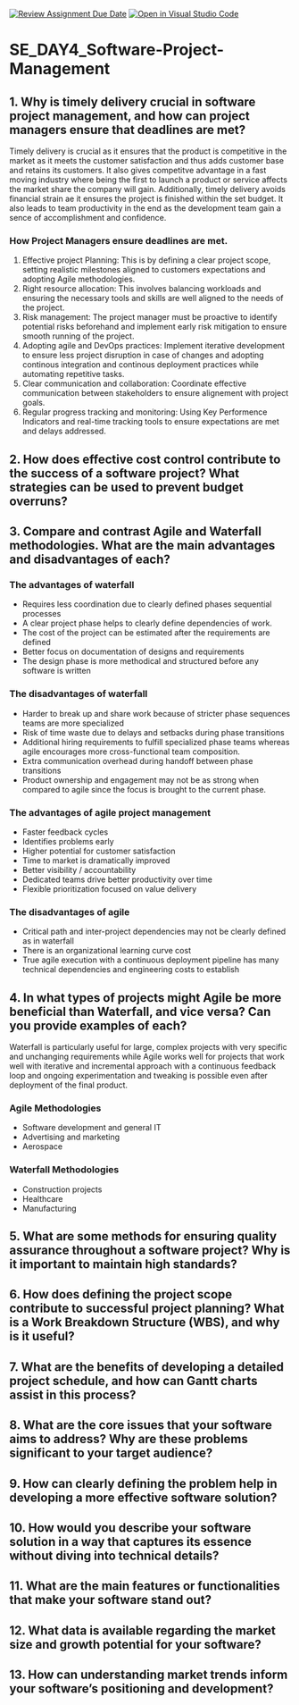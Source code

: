 [![Review Assignment Due Date](https://classroom.github.com/assets/deadline-readme-button-22041afd0340ce965d47ae6ef1cefeee28c7c493a6346c4f15d667ab976d596c.svg)](https://classroom.github.com/a/9pw6JKcu)
[![Open in Visual Studio Code](https://classroom.github.com/assets/open-in-vscode-2e0aaae1b6195c2367325f4f02e2d04e9abb55f0b24a779b69b11b9e10269abc.svg)](https://classroom.github.com/online_ide?assignment_repo_id=18924472&assignment_repo_type=AssignmentRepo)
# SE_DAY4_Software-Project-Management
## 1. Why is timely delivery crucial in software project management, and how can project managers ensure that deadlines are met?
Timely delivery is crucial as it ensures that the product is competitive in the market as it meets the customer satisfaction and thus adds customer base and retains its customers. It also gives competitve advantage in a fast moving industry where being the first to launch a product or service affects the market share the company will gain. Additionally, timely delivery avoids financial strain ae it ensures the project is finished within the set budget. It also leads to team productivity in the end as the development team gain a sence of accomplishment and confidence.
### How Project Managers ensure deadlines are met.
1. Effective project Planning: This is by defining a clear project scope, setting realistic milestones aligned to customers expectations and adopting Agile methodologies.
2. Right resource allocation: This involves balancing workloads and ensuring the necessary tools and skills are well aligned to the needs of the project. 
3. Risk management: The project manager must be proactive to identify potential risks beforehand and implement early risk mitigation to ensure smooth running of the project. 
5. Adopting agile and DevOps practices: Implement iterative development to ensure less project disruption in case of changes and adopting continous integration and continous deployment practices while automating repetitive tasks.
6. Clear communication and collaboration: Coordinate effective communication between stakeholders to ensure alignement with project goals.
7. Regular progress tracking and monitoring: Using Key Performence Indicators and real-time tracking tools to ensure expectations are met and delays addressed.
   
## 2. How does effective cost control contribute to the success of a software project? What strategies can be used to prevent budget overruns?
## 3. Compare and contrast Agile and Waterfall methodologies. What are the main advantages and disadvantages of each?
### The advantages of waterfall
* Requires less coordination due to clearly defined phases sequential processes
* A clear project phase helps to clearly define dependencies of work.
* The cost of the project can be estimated after the requirements are defined
* Better focus on documentation of designs and requirements
* The design phase is more methodical and structured before any software is written
### The disadvantages of waterfall
* Harder to break up and share work because of stricter phase sequences teams are more specialized
* Risk of time waste due to delays and setbacks during phase transitions
* Additional hiring requirements to fulfill specialized phase teams whereas agile encourages more cross-functional team composition.
* Extra communication overhead during handoff between phase transitions
* Product ownership and engagement may not be as strong when compared to agile since the focus is brought to the current phase.
### The advantages of agile project management
* Faster feedback cycles
* Identifies problems early
* Higher potential for customer satisfaction
* Time to market is dramatically improved
* Better visibility / accountability
* Dedicated teams drive better productivity over time
* Flexible prioritization focused on value delivery
### The disadvantages of agile
* Critical path and inter-project dependencies may not be clearly defined as in waterfall
* There is an organizational learning curve cost
* True agile execution with a continuous deployment pipeline has many technical dependencies and engineering costs to establish

## 4. In what types of projects might Agile be more beneficial than Waterfall, and vice versa? Can you provide examples of each?
Waterfall is particularly useful for large, complex projects with very specific and unchanging requirements while Agile works well for projects that work well with iterative and incremental approach with a continuous feedback loop and ongoing experimentation and tweaking is possible even after deployment of the final product.
### Agile Methodologies
* Software development and general IT
* Advertising and marketing
* Aerospace
### Waterfall Methodologies
* Construction projects
* Healthcare
* Manufacturing
## 5. What are some methods for ensuring quality assurance throughout a software project? Why is it important to maintain high standards?
## 6. How does defining the project scope contribute to successful project planning? What is a Work Breakdown Structure (WBS), and why is it useful?
## 7. What are the benefits of developing a detailed project schedule, and how can Gantt charts assist in this process?
## 8. What are the core issues that your software aims to address? Why are these problems significant to your target audience?
## 9. How can clearly defining the problem help in developing a more effective software solution?
## 10. How would you describe your software solution in a way that captures its essence without diving into technical details?
## 11. What are the main features or functionalities that make your software stand out?
## 12. What data is available regarding the market size and growth potential for your software?
## 13. How can understanding market trends inform your software’s positioning and development?
